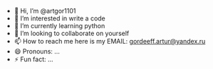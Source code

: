 - 👋 Hi, I’m @artgor1101
- 👀 I’m interested in write a code
- 🌱 I’m currently learning python
- 💞️ I’m looking to collaborate on yourself
- 📫 How to reach me here is my EMAIL: gordeeff.artur@yandex.ru
- 😄 Pronouns: ...
- ⚡ Fun fact: ...

<!---
artgor1101/artgor1101 is a ✨ special ✨ repository because its `README.md` (this file) appears on your GitHub profile.
You can click the Preview link to take a look at your changes.
--->
